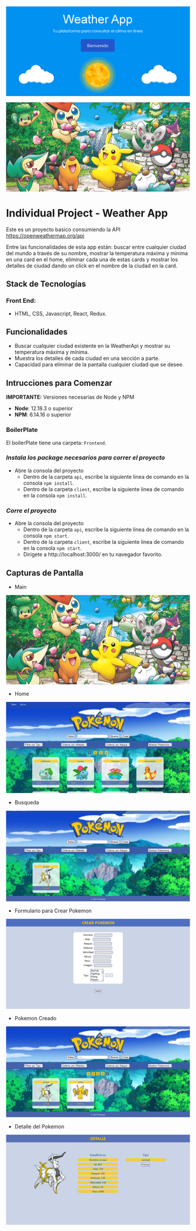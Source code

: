 ![Logo](https://raw.githubusercontent.com/Caarlos94/WeatherApp/main/Frontend/assets/landing.png)

![home](https://raw.githubusercontent.com/Caarlos94/pokemon/main/client/src/img/Readme/main-Pokemon.png)

# Individual Project - Weather App

Este es un proyecto basico consumiendo la API https://openweathermap.org/api

Entre las funcionalidades de esta app están: buscar entre cualquier ciudad del mundo a través de su nombre, mostrar la temperatura máxima y mínima en una card en el home, eliminar cada una de estas cards y mostrar los detalles de ciudad dando un click en el nombre de la ciudad en la card.

## Stack de Tecnologías

### Front End:
- HTML, CSS, Javascript, React, Redux.

## Funcionalidades

- Buscar cualquier ciudad existente en la WeatherApi y mostrar su temperatura máxima y mínima.
- Muestra los detalles de cada ciudad en una sección a parte.
- Capacidad para eliminar de la pantalla cualquier ciudad que se desee.

## **Intrucciones para Comenzar** 

__IMPORTANTE:__ Versiones necesarias de Node y NPM 

 * __Node__: 12.18.3 o superior
 * __NPM__: 6.14.16 o superior
 
### BoilerPlate

El boilerPlate tiene una carpeta: `Frontend`.

### _Instala los package necesarios para correr el proyecto_

- Abre la consola del proyecto
    + Dentro de la carpeta `api`, escribe la siguiente linea de comando en la consola `npm install`.
    + Dentro de la carpeta `client`, escribe la siguiente linea de comando en la consola `npm install`.

### _Corre el proyecto_

- Abre la consola del proyecto
    + Dentro de la carpeta `api`, escribe la siguiente linea de comando en la consola `npm start`.
    +  Dentro de la carpeta `client`, escribe la siguiente linea de comando en la consola `npm start`.
    +  Dirigete a  http://localhost:3000/ en tu navegador favorito. 

## Capturas de Pantalla

- Main

![home](https://raw.githubusercontent.com/Caarlos94/pokemon/main/client/src/img/Readme/main-Pokemon.png)

- Home 

![home](https://raw.githubusercontent.com/Caarlos94/pokemon/main/client/src/img/Readme/home-Pokemon.png)

- Busqueda 

![home](https://raw.githubusercontent.com/Caarlos94/pokemon/main/client/src/img/Readme/search-Pokemon.png)

- Formulario para Crear Pokemon

![home](https://raw.githubusercontent.com/Caarlos94/pokemon/main/client/src/img/Readme/create-Pokemon.png)

- Pokemon Creado 

![home](https://raw.githubusercontent.com/Caarlos94/pokemon/main/client/src/img/Readme/created-Pokemon.png)

- Detalle del Pokemon

![home](https://raw.githubusercontent.com/Caarlos94/pokemon/main/client/src/img/Readme/detail-Pokemon.png)

